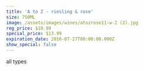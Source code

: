 ```yaml
---
title: 'A to Z - riesling & rose'
size: 750ML
image: /assets/images/wines/atozrose11-w-2 (2).jpg
reg_price: $19.99
special_price: $13.99
expiration_date: 2016-07-27T00:00:00.000Z
show_special: false
---
```



all types